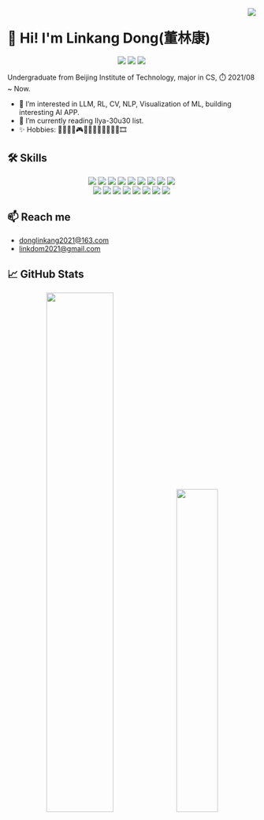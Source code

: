 <img align="right" src="https://komarev.com/ghpvc/?username=donglinkang2021&color=ff69b4&style=for-the-badge&abbreviated=true&label=profile+views">

# 👋 Hi! I'm Linkang Dong(董林康)

<div align=center>
<img src="https://img.shields.io/badge/build-passing-brightgreen">
<img src="https://img.shields.io/badge/keep-learning-blue">
<img src="https://img.shields.io/badge/never%20stop-programing-8A2BE2">
</div>

Undergraduate from Beijing Institute of Technology, major in CS, ⏱️ 2021/08 ~ Now.

+ 🤗 I’m interested in LLM, RL, CV, NLP, Visualization of ML, building interesting AI APP.
+ 🌱 I’m currently reading Ilya-30u30 list.
+ ✨ Hobbies: 🏀🏸🏓🥏🎮🏊‍♂️🏋️‍♂️🎱🏐🎿🎸🎞

## 🛠 Skills

<div align=center>
<img src="https://img.shields.io/badge/-Python-3776AB?style=flat-square&logo=python&logoColor=FFFFFF">
<img src="https://img.shields.io/badge/-Pytorch-EE4C2C?style=flat-square&logo=pytorch&logoColor=FFFFFF">
<img src="https://img.shields.io/badge/-Lightning-792EE5?style=flat-square&logo=lightning&logoColor=FFFFFF">
<img src="https://img.shields.io/badge/-LaTeX-008080?style=flat-square&logo=latex&logoColor=FFFFFF">
<img src="https://img.shields.io/badge/-C++-00599C?style=flat-square&logo=cplusplus&logoColor=FFFFFF">
<img src="https://img.shields.io/badge/-OpenCV-5C3EE8?style=flat-square&logo=opencv&logoColor=FFFFFF">
<img src="https://img.shields.io/badge/-Java-c83aaa?style=flat-square&logo=java&logoColor=FFFFFF">
<img src="https://img.shields.io/badge/-Kotlin-7F52FF?style=flat-square&logo=kotlin&logoColor=FFFFFF">
<img src="https://img.shields.io/badge/-Jetpack%20Compose-4285F4?style=flat-square&logo=jetpackcompose&logoColor=FFFFFF">
</div>


<div align=center>
<img src="https://img.shields.io/badge/-VSCode-007ACC?style=flat-square&logo=visualstudiocode&logoColor=FFFFFF">
<img src="https://img.shields.io/badge/-Drawio-F08705?style=flat-square&logo=diagramsdotnet&logoColor=FFFFFF">
<img src="https://img.shields.io/badge/-Linux-FCC624?style=flat-square&logo=linux&logoColor=FFFFFF">
<img src="https://img.shields.io/badge/-Docker-2496ED?style=flat-square&logo=docker&logoColor=FFFFFF">
<img src="https://img.shields.io/badge/-Hugging%20Face-FFD21E?style=flat-square&logo=huggingface&logoColor=FFFFFF">
<img src="https://img.shields.io/badge/-Intellij%20IDEA-000000?style=flat-square&logo=intellijidea&logoColor=FFFFFF">
<img src="https://img.shields.io/badge/-Android%20Studio-3DDC84?style=flat-square&logo=androidstudio&logoColor=FFFFFF">
<a href="https://steamcommunity.com/profiles/76561199203296493/"><img src="https://img.shields.io/badge/Steam-171a21?style=flat-square&logo=steam&logoColor=ffffff"></a>
</div>

## 📫 Reach me 
  + donglinkang2021@163.com
  + linkdom2021@gmail.com

## 📈 GitHub Stats 

<html>
<div align="center"> 
<img src="https://github-readme-stats.vercel.app/api?username=donglinkang2021&theme=transparent" width="52%"/>
<img src="https://github-readme-stats.vercel.app/api/top-langs/?username=donglinkang2021&hide=html,jupyter%20notebook&theme=transparent&layout=compact" width="41%"/>
</div>
</html>

